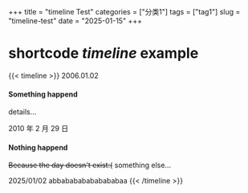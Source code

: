 +++
title = "timeline Test"
categories = ["分类1"]
tags = ["tag1"]
slug = "timeline-test"
date = "2025-01-15"
+++

# shortcode *timeline* example

{{< timeline >}}
2006.01.02
#### Something happend
details...

2010 年 2 月 29 日
#### Nothing happend
~~Because the day doesn't exist:(~~
something else...

2025/01/02
abbabababababababaa
{{< /timeline >}}
